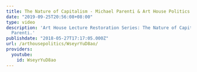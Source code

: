 ```yaml
---
title: The Nature of Capitalism - Michael Parenti & Art House Politics
date: "2019-09-25T20:56:08+08:00"
type: video
description: 'Art House Lecture Restoration Series: The Nature of Capitalism by Michael
  Parenti.'
publishdate: "2018-05-27T17:17:05.000Z"
url: /arthousepolitics/WseyrYuD8ao/
providers:
  youtube:
    id: WseyrYuD8ao
---
```

